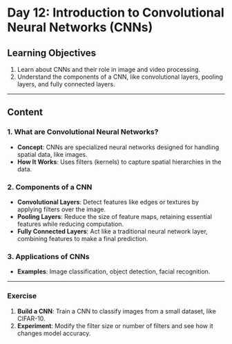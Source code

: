 
# Day 12: Introduction to Convolutional Neural Networks (CNNs)

## Learning Objectives
1. Learn about CNNs and their role in image and video processing.
2. Understand the components of a CNN, like convolutional layers, pooling layers, and fully connected layers.

---

## Content

### 1. What are Convolutional Neural Networks?
- **Concept**: CNNs are specialized neural networks designed for handling spatial data, like images.
- **How It Works**: Uses filters (kernels) to capture spatial hierarchies in the data.

### 2. Components of a CNN
- **Convolutional Layers**: Detect features like edges or textures by applying filters over the image.
- **Pooling Layers**: Reduce the size of feature maps, retaining essential features while reducing computation.
- **Fully Connected Layers**: Act like a traditional neural network layer, combining features to make a final prediction.

### 3. Applications of CNNs
- **Examples**: Image classification, object detection, facial recognition.

---

### Exercise
1. **Build a CNN**: Train a CNN to classify images from a small dataset, like CIFAR-10.
2. **Experiment**: Modify the filter size or number of filters and see how it changes model accuracy.
